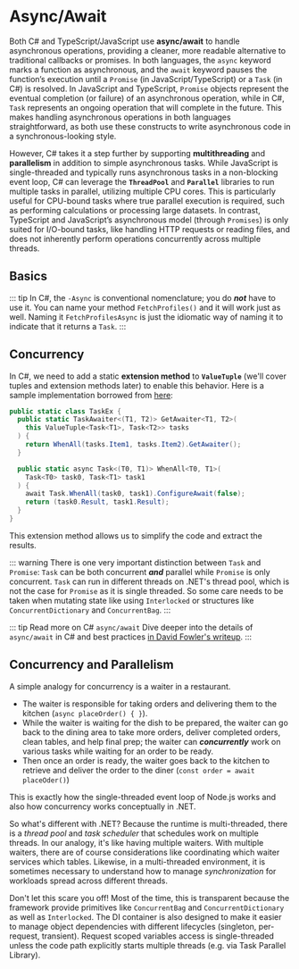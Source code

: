 # Async/Await

Both C# and TypeScript/JavaScript use **async/await** to handle asynchronous operations, providing a cleaner, more readable alternative to traditional callbacks or promises. In both languages, the `async` keyword marks a function as asynchronous, and the `await` keyword pauses the function’s execution until a `Promise` (in JavaScript/TypeScript) or a `Task` (in C#) is resolved. In JavaScript and TypeScript, `Promise` objects represent the eventual completion (or failure) of an asynchronous operation, while in C#, `Task` represents an ongoing operation that will complete in the future. This makes handling asynchronous operations in both languages straightforward, as both use these constructs to write asynchronous code in a synchronous-looking style.

However, C# takes it a step further by supporting **multithreading** and **parallelism** in addition to simple asynchronous tasks. While JavaScript is single-threaded and typically runs asynchronous tasks in a non-blocking event loop, C# can leverage the **`ThreadPool`** and **`Parallel`** libraries to run multiple tasks in parallel, utilizing multiple CPU cores. This is particularly useful for CPU-bound tasks where true parallel execution is required, such as performing calculations or processing large datasets. In contrast, TypeScript and JavaScript’s asynchronous model (through `Promises`) is only suited for I/O-bound tasks, like handling HTTP requests or reading files, and does not inherently perform operations concurrently across multiple threads.

## Basics

<CodeSplitter>
  <template #left>

```ts
async function fetchProfiles(): Promise<Profile[]> {
  return await service.getProfiles();
}

let results = await fetchProfiles();
```

  </template>
  <template #right>

```csharp
public async Task<Profile[]> FetchProfilesAsync() {
  return await service.GetProfilesAsync();
}

var results = await FetchProfilesAsync();
```

  </template>
</CodeSplitter>

::: tip
In C#, the `-Async` is conventional nomenclature; you do ***not*** have to use it.  You can name your method `FetchProfiles()` and it will work just as well.  Naming it `FetchProfilesAsync` is just the idiomatic way of naming it to indicate that it returns a `Task`.
:::

## Concurrency

<CodeSplitter>
  <template #left>

```ts
async function fetchUsers() : Promise<User[]>{ }
async function fetchChats() : Promise<Chat[]>{ }

await Promise.all([
  fetchUsers(),
  fetchChats()
])

// With destructured results
let [users, chats] = await Promise.all([
  fetchUsers(),
  fetchChat()
])
```

  </template>
  <template #right>

```csharp
async Task<User[]> FetchUsersAsync() { }
async Task<Chat[]> FetchChatsAsync() { }

await Task.WhenAll(
  FetchUsersAsync(),
  FetchChatsAsync()
)

// With destructured results (see note below)
var (users, chats) = await (
  FetchUsersAsync(),
  FetchChatsAsync()
)
```

  </template>
</CodeSplitter>

In C#, we need to add a static **extension method** to **`ValueTuple`** (we'll cover tuples and extension methods later) to enable this behavior.  Here is a sample implementation borrowed from [here](https://github.com/meziantou/Meziantou.Framework/blob/b60a0accfb4fa9f58b3cc7ce05ac59a1e7f7a809/src/Meziantou.Framework/TaskEx.WhenAll.cs):

```cs
public static class TaskEx {
  public static TaskAwaiter<(T1, T2)> GetAwaiter<T1, T2>(
    this ValueTuple<Task<T1>, Task<T2>> tasks
  ) {
    return WhenAll(tasks.Item1, tasks.Item2).GetAwaiter();
  }

  public static async Task<(T0, T1)> WhenAll<T0, T1>(
    Task<T0> task0, Task<T1> task1
  ) {
    await Task.WhenAll(task0, task1).ConfigureAwait(false);
    return (task0.Result, task1.Result);
  }
}
```

This extension method allows us to simplify the code and extract the results.

::: warning
There is one very important distinction between `Task` and `Promise`: `Task` can be both concurrent ***and*** parallel while `Promise` is only concurrent.  `Task` can run in different threads on .NET's thread pool, which is not the case for `Promise` as it is single threaded.  So some care needs to be taken when mutating state like using `Interlocked` or structures like `ConcurrentDictionary` and `ConcurrentBag`.
:::

::: tip Read more on C# `async/await`
Dive deeper into the details of `async/await` in C# and best practices [in David Fowler's writeup](https://github.com/davidfowl/AspNetCoreDiagnosticScenarios/blob/master/AsyncGuidance.md).
:::

## Concurrency and Parallelism

A simple analogy for concurrency is a waiter in a restaurant.

- The waiter is responsible for taking orders and delivering them to the kitchen (`async placeOrder() { }`).
- While the waiter is waiting for the dish to be prepared, the waiter can go back to the dining area to take more orders, deliver completed orders, clean tables, and help final prep; the waiter can ***concurrently*** work on various tasks while waiting for an order to be ready.
- Then once an order is ready, the waiter goes back to the kitchen to retrieve and deliver the order to the diner (`const order = await placeOder()`)

This is exactly how the single-threaded event loop of Node.js works and also how concurrency works conceptually in .NET.

So what's different with .NET?  Because the runtime is multi-threaded, there is a *thread pool* and *task scheduler* that schedules work on multiple threads.  In our analogy, it's like having multiple waiters.  With multiple waiters, there are of course considerations like coordinating which waiter services which tables.  Likewise, in a multi-threaded environment, it is sometimes necessary to understand how to manage *synchronization* for workloads spread across different threads.

Don't let this scare you off!  Most of the time, this is transparent because the framework provide primitives like `ConcurrentBag` and `ConcurrentDictionary` as well as `Interlocked`.  The DI container is also designed to make it easier to manage object dependencies with different lifecycles (singleton, per-request, transient).  Request scoped variables access is single-threaded unless the code path explicitly starts multiple threads (e.g. via Task Parallel Library).
